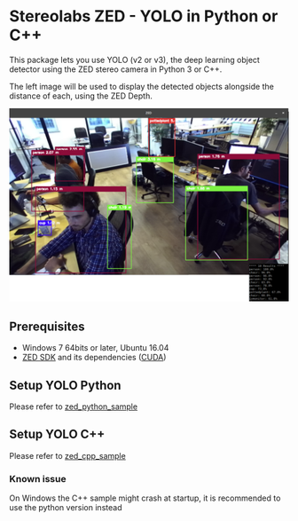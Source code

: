 # Stereolabs ZED - YOLO in Python or C++

This package lets you use YOLO (v2 or v3), the deep learning object detector using the ZED stereo camera in Python 3 or C++.

The left image will be used to display the detected objects alongside the distance of each, using the ZED Depth.


![](./preview.png "ZED YOLO")


## Prerequisites

- Windows 7 64bits or later, Ubuntu 16.04
- [ZED SDK](https://www.stereolabs.com/developers/) and its dependencies ([CUDA](https://developer.nvidia.com/cuda-downloads))

## Setup YOLO Python

Please refer to [zed_python_sample](./zed_python_sample)

## Setup YOLO C++

Please refer to [zed_cpp_sample](./zed_cpp_sample)

### Known issue

On Windows the C++ sample might crash at startup, it is recommended to use the python version instead
